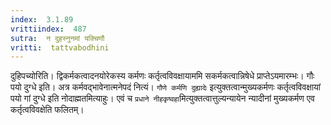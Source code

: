 ```yaml
---
index:  3.1.89
vrittiindex:  487
sutra:  न दुहस्नुनमां यक्चिणौ
vritti:  tattvabodhini 
---
```


दुहिपच्योरिति। द्विकर्मकत्वादनयोरेकस्य कर्मणः कर्तृत्वविवक्षायाममि सकर्मकत्वान्निषेधे प्राप्तेऽयमारम्भः। गौः पयो दुग्धे इति। अत्र कर्मवद्भावेनात्मनेपदं नित्यं। `गौणे कर्मणि दुह्यादेः` इत्युक्तत्वान्मुख्यकर्मणः कर्तृत्वविवक्षायां पयो गां दुग्धे इति नोदाह्मतमित्याहुः। एवं च `प्रधाने नीहकृष्वहा`मित्युक्तत्वात्तुल्यन्यायेन न्यादीनां मुख्यकर्मण एव कर्तृत्वविवक्षेति फलितम्।

